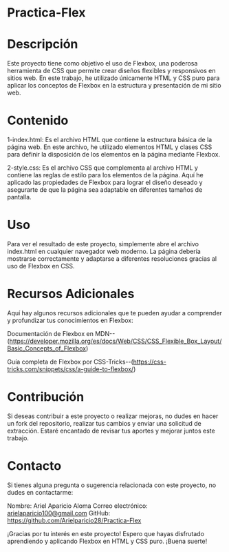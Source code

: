 # Practica-Flex

# Descripción
Este proyecto tiene como objetivo el uso de Flexbox, una poderosa herramienta de CSS que permite crear diseños flexibles y responsivos en sitios web. En este trabajo, he utilizado únicamente HTML y CSS puro para aplicar los conceptos de Flexbox en la estructura y presentación de mi sitio web.

# Contenido 

1-index.html: Es el archivo HTML que contiene la estructura básica de la página web. En este archivo, he utilizado elementos HTML y clases CSS para definir la disposición de los elementos en la página mediante Flexbox.

2-style.css: Es el archivo CSS que complementa al archivo HTML y contiene las reglas de estilo para los elementos de la página. Aquí he aplicado las propiedades de Flexbox para lograr el diseño deseado y asegurarte de que la página sea adaptable en diferentes tamaños de pantalla.



# Uso
Para ver el resultado de este proyecto, simplemente abre el archivo index.html en cualquier navegador web moderno. La página debería mostrarse correctamente y adaptarse a diferentes resoluciones gracias al uso de Flexbox en CSS.

# Recursos Adicionales
Aquí hay algunos recursos adicionales que te pueden ayudar a comprender y profundizar tus conocimientos en Flexbox:

Documentación de Flexbox en MDN--(https://developer.mozilla.org/es/docs/Web/CSS/CSS_Flexible_Box_Layout/Basic_Concepts_of_Flexbox)

Guía completa de Flexbox por CSS-Tricks--(https://css-tricks.com/snippets/css/a-guide-to-flexbox/)

# Contribución
Si deseas contribuir a este proyecto o realizar mejoras, no dudes en hacer un fork del repositorio, realizar tus cambios y enviar una solicitud de extracción. Estaré encantado de revisar tus aportes y mejorar juntos este trabajo.

# Contacto
Si tienes alguna pregunta o sugerencia relacionada con este proyecto, no dudes en contactarme:

Nombre: Ariel Aparicio Aloma
Correo electrónico: arielaparicio100@gmail.com
GitHub: https://github.com/Arielparicio28/Practica-Flex

¡Gracias por tu interés en este proyecto! Espero que hayas disfrutado aprendiendo y aplicando Flexbox en HTML y CSS puro. ¡Buena suerte!